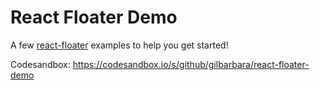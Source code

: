 # React Floater Demo

A few [react-floater](https://github.com/gilbarbara/react-floater) examples to help you get started!

Codesandbox: https://codesandbox.io/s/github/gilbarbara/react-floater-demo

